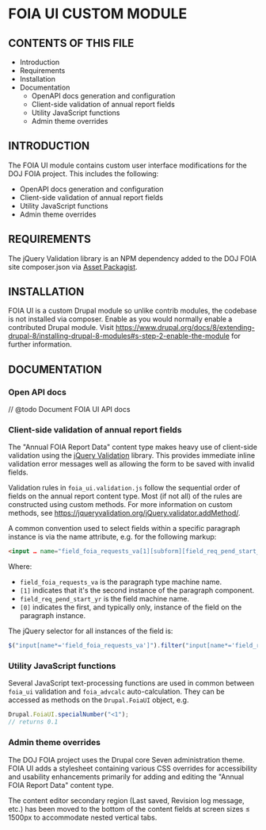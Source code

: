 FOIA UI CUSTOM MODULE
=====================

CONTENTS OF THIS FILE
---------------------

 * Introduction
 * Requirements
 * Installation
 * Documentation
   - OpenAPI docs generation and configuration
   - Client-side validation of annual report fields
   - Utility JavaScript functions
   - Admin theme overrides


INTRODUCTION
------------

The FOIA UI module contains custom user interface modifications for the DOJ FOIA
project. This includes the following:

 * OpenAPI docs generation and configuration
 * Client-side validation of annual report fields
 * Utility JavaScript functions
 * Admin theme overrides


REQUIREMENTS
------------

The jQuery Validation library is an NPM dependency added to the DOJ FOIA
site composer.json via [Asset Packagist](https://asset-packagist.org/).


INSTALLATION
------------

FOIA UI is a custom Drupal module so unlike contrib modules, the codebase is not
installed via composer. Enable as you would normally enable a contributed Drupal
module. Visit
https://www.drupal.org/docs/8/extending-drupal-8/installing-drupal-8-modules#s-step-2-enable-the-module
for further information.


DOCUMENTATION
-------------


### Open API docs

// @todo Document FOIA UI API docs


### Client-side validation of annual report fields

The "Annual FOIA Report Data" content type makes heavy use of client-side
validation using the [jQuery Validation](https://jqueryvalidation.org/) library.
This provides immediate inline validation error messages well as allowing the
form to be saved with invalid fields.

Validation rules in `foia_ui.validation.js` follow the sequential order of
fields on the annual report content type. Most (if not all) of the rules are
constructed using custom methods. For more information on custom methods, see
https://jqueryvalidation.org/jQuery.validator.addMethod/.

A common convention used to select fields within a specific paragraph instance
is via the name attribute, e.g. for the following markup:

```html
<input … name="field_foia_requests_va[1][subform][field_req_pend_start_yr][0][value]" …>
```

Where:

 * `field_foia_requests_va` is the paragraph type machine name.
 * `[1]` indicates that it's the second instance of the paragraph component.
 * `field_req_pend_start_yr` is the field machine name.
 * `[0]` indicates the first, and typically only, instance of the field on the
paragraph instance.

The jQuery selector for all instances of the field is:

```js
$("input[name*='field_foia_requests_va']").filter("input[name*='field_req_pend_start_yr'])
```


### Utility JavaScript functions

Several JavaScript text-processing functions are used in common between
`foia_ui` validation and `foia_advcalc` auto-calculation. They can be accessed
as methods on the `Drupal.FoiaUI` object, e.g.

```js
Drupal.FoiaUI.specialNumber("<1");
// returns 0.1
```


### Admin theme overrides

The DOJ FOIA project uses the Drupal core Seven administration theme. FOIA UI
adds a stylesheet containing various CSS overrides for accessibility and
usability enhancements primarily for adding and editing the "Annual FOIA Report
Data" content type.

The content editor secondary region (Last saved, Revision log message, etc.) has
been moved to the bottom of the content fields at screen sizes ≤ 1500px to
accommodate nested vertical tabs.
